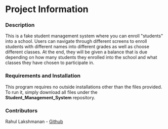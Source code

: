 # Project Information

### Description
This is a fake student management system where you can enroll "students" into a school. Users can navigate through different screens to enroll students with different names into different grades as well as choose different classes. At the end, they will be given a balance that is due depending on how many students they enrolled into the school and what classes they have chosen to participate in.

### Requirements and Installation  
This program requires no outside installations other than the files provided. To run it, simply download all files under the **Student_Management_System** repository. 

### Contributors
Rahul Lakshmanan - [Github](https://github.com/Rahul-Lakshmanan)